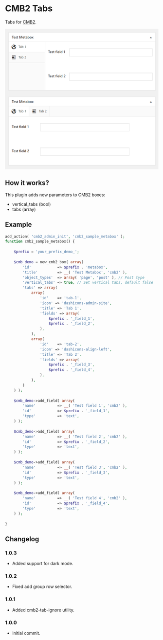 # CMB2 Tabs

Tabs for [CMB2](https://github.com/WebDevStudios/CMB2).

![example](example.png)

## How it works?

This plugin adds new parameters to CMB2 boxes:

* vertical_tabs (bool)
* tabs (array)

## Example
```php
add_action( 'cmb2_admin_init', 'cmb2_sample_metabox' );
function cmb2_sample_metabox() {

	$prefix = 'your_prefix_demo_';

	$cmb_demo = new_cmb2_box( array(
		'id'            => $prefix . 'metabox',
		'title'         => __( 'Test Metabox', 'cmb2' ),
		'object_types'  => array( 'page', 'post' ), // Post type
		'vertical_tabs' => true, // Set vertical tabs, default false
        'tabs' => array(
            array(
                'id'    => 'tab-1',
                'icon' => 'dashicons-admin-site',
                'title' => 'Tab 1',
                'fields' => array(
                    $prefix . '_field_1',
                    $prefix . '_field_2',
                ),
            ),
            array(
                'id'    => 'tab-2',
                'icon' => 'dashicons-align-left',
                'title' => 'Tab 2',
                'fields' => array(
                    $prefix . '_field_3',
                    $prefix . '_field_4',
                ),
            ),
        )
	) );

	$cmb_demo->add_field( array(
		'name'          => __( 'Test field 1', 'cmb2' ),
		'id'            => $prefix . '_field_1',
		'type'          => 'text',
	) );

	$cmb_demo->add_field( array(
        'name'          => __( 'Test field 2', 'cmb2' ),
        'id'            => $prefix . '_field_2',
        'type'          => 'text',
    ) );

    $cmb_demo->add_field( array(
        'name'          => __( 'Test field 3', 'cmb2' ),
        'id'            => $prefix . '_field_3',
        'type'          => 'text',
    ) );

    $cmb_demo->add_field( array(
        'name'          => __( 'Test field 4', 'cmb2' ),
        'id'            => $prefix . '_field_4',
        'type'          => 'text',
    ) );

}
```

## Changelog

### 1.0.3

* Added support for dark mode.

### 1.0.2

* Fixed add group row selector.

### 1.0.1

* Added cmb2-tab-ignore utility.

### 1.0.0

* Initial commit.